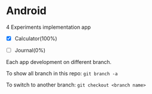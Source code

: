 # Android
4 Experiments implementation
app

- [x]  Calculator(100%)

- [ ]  Journal(0%)

Each app development on different branch. 

To show all branch in this repo:
`git branch -a`

To switch to another branch:
`git checkout <branch name>` 
 
